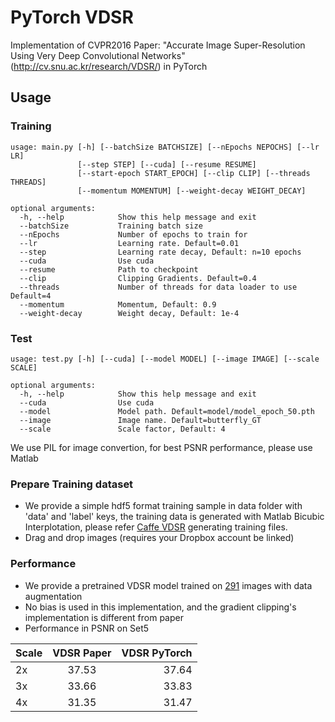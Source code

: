 # PyTorch VDSR
Implementation of CVPR2016 Paper: "Accurate Image Super-Resolution Using 
Very Deep Convolutional Networks"(http://cv.snu.ac.kr/research/VDSR/) in PyTorch

## Usage
### Training
```
usage: main.py [-h] [--batchSize BATCHSIZE] [--nEpochs NEPOCHS] [--lr LR]
               [--step STEP] [--cuda] [--resume RESUME]
               [--start-epoch START_EPOCH] [--clip CLIP] [--threads THREADS]
               [--momentum MOMENTUM] [--weight-decay WEIGHT_DECAY]
               
optional arguments:
  -h, --help            Show this help message and exit
  --batchSize           Training batch size
  --nEpochs             Number of epochs to train for
  --lr                  Learning rate. Default=0.01
  --step                Learning rate decay, Default: n=10 epochs
  --cuda                Use cuda
  --resume              Path to checkpoint
  --clip                Clipping Gradients. Default=0.4
  --threads             Number of threads for data loader to use Default=4
  --momentum            Momentum, Default: 0.9
  --weight-decay        Weight decay, Default: 1e-4
```

### Test
```
usage: test.py [-h] [--cuda] [--model MODEL] [--image IMAGE] [--scale SCALE]
               
optional arguments:
  -h, --help            Show this help message and exit
  --cuda                Use cuda
  --model               Model path. Default=model/model_epoch_50.pth
  --image               Image name. Default=butterfly_GT
  --scale               Scale factor, Default: 4
```
We use PIL for image convertion, for best PSNR performance, please use Matlab

### Prepare Training dataset
  - We provide a simple hdf5 format training sample in data folder with 'data' and 'label' keys, the training data is generated with Matlab Bicubic Interplotation, please refer [Caffe VDSR](https://github.com/huangzehao/caffe-vdsr/tree/master/Train) generating training files.
  - Drag and drop images (requires your Dropbox account be linked)

### Performance
  - We provide a pretrained VDSR model trained on [291](http://cv.snu.ac.kr/research/VDSR/train_data.zip) images with data augmentation
  - No bias is used in this implementation, and the gradient clipping's implementation is different from paper
  - Performance in PSNR on Set5
  
| Scale        | VDSR Paper          | VDSR PyTorch|
| ------------- |:-------------:| -----:|
| 2x      | 37.53      | 37.64 |
| 3x      | 33.66      | 33.83|
| 4x      | 31.35      | 31.47 |